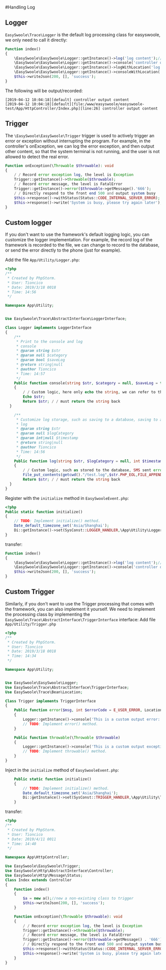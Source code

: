#Handling Log
## Logger
`EasySwoole\Trace\Logger` is the default log processing class for easyswoole, we only need to call it directly:
````php
Function index()
{
    \EasySwoole\EasySwoole\Logger::getInstance()->log('log content');//will log
    \EasySwoole\EasySwoole\Logger::getInstance()->console('controller output content');// logs + output to the console
    \EasySwoole\EasySwoole\Logger::getInstance()->logWithLocation('log content+file source');//will log +call the file address and file line number of the method
    \EasySwoole\EasySwoole\Logger::getInstance()->consoleWithLocation('Controller output content+file source'); // Record log + output to console + call file address and file line number of this method
    $this->writeJson(200, [], 'success');
}
````
The following will be output/recorded:
````
[2019-04-12 10:04:18][default] controller output content
[2019-04-12 10:04:18][default][file:/www/easyswoole/easyswoole-test/App/HttpController/Index.php][line:26] controller output content
````
## Trigger
The `\EasySwoole\EasySwoole\Trigger` trigger is used to actively trigger an error or exception without interrupting the program.
For example, in the controller's onException, we can log the error exception, and then output other content, so that the system terminal is not running, and the user is not allowed to detect the real error.
````php
Function onException(\Throwable $throwable): void
{
    / / Record error exception log, the level is Exception
    Trigger::getInstance()->throwable($throwable);
    / / Record error message, the level is FatalError
    Trigger::getInstance()->error($throwable->getMessage().'666');
    / / Directly respond to the front end 500 and output system busy
    $this->response()->withStatus(Status::CODE_INTERNAL_SERVER_ERROR);
    $this->response()->write('System is busy, please try again later');
}
````

## Custom logger
If you don't want to use the framework's default logging logic, you can customize the logger implementation.
For example, the record log of the framework is recorded to the file, we can change to record to the database, or send the error directly to the phone (just for example).

Add the file `App/Utility/Logger.php`:
````php
<?php
/**
 * Created by PhpStorm.
 * User: Tioncico
 * Date: 2019/3/18 0018
 * Time: 14:56
 */

Namespace App\Utility;


Use EasySwoole\Trace\AbstractInterface\LoggerInterface;

Class Logger implements LoggerInterface
{
    /**
     * Print to the console and log
     * console
     * @param string $str
     * @param null $category
     * @param bool $saveLog
     * @return string|null
     * @author Tioncico
     * Time: 14:57
     */
    Public function console(string $str, $category = null, $saveLog = true): ?string
    {
        / / Custom logic, here only echo the string, we can refer to the framework itself, then call the log record
        Echo $str;
        Return $str; / / must return the string back
  }

    /**
     * Customize log storage, such as saving to a database, saving to a file, or requesting storage elsewhere
     * log
     * @param string $str
     * @param null $logCategory
     * @param int|null $timestamp
     * @return string|null
     * @author Tioncico
     * Time: 14:56
     */
    Public function log(string $str, $logCategory = null, int $timestamp = null): ?string
    {
        / / Custom logic, such as stored to the database, SMS sent error data to the phone, etc.
        File_put_contents(getcwd()."/test.log",$str.PHP_EOL,FILE_APPEND);
        Return $str; / / must return the string back
  }
}
````


Register with the `initialize` method in `EasySwooleEvent.php`:
````php
<?php
Public static function initialize()
{
    // TODO: Implement initialize() method.
    Date_default_timezone_set('Asia/Shanghai');
    Di::getInstance()->set(SysConst::LOGGER_HANDLER,\App\Utility\Logger::class);
}
````
transfer:
````php
Function index()
{
    \EasySwoole\EasySwoole\Logger::getInstance()->log('log content');//will log
    \EasySwoole\EasySwoole\Logger::getInstance()->console('controller output content');// logs + output to the console
    $this->writeJson(200, [], 'success');
}
````

## Custom Trigger

Similarly, if you don't want to use the Trigger processing that comes with the framework, you can also implement it yourself.
We need to implement the processing class by implementing the `EasySwoole\Trace\AbstractInterface\TriggerInterface` interface:
Add file `App/Utility/Trigger.php`
````php
<?php
/**
 * Created by PhpStorm.
 * User: Tioncico
 * Date: 2019/3/18 0018
 * Time: 14:34
 */

Namespace App\Utility;


Use EasySwoole\EasySwoole\Logger;
Use EasySwoole\Trace\AbstractInterface\TriggerInterface;
Use EasySwoole\Trace\Bean\Location;

Class Trigger implements TriggerInterface
{
    Public function error($msg, int $errorCode = E_USER_ERROR, Location $location = null)
    {
        Logger::getInstance()->console('This is a custom output error: '.$msg);
        // TODO: Implement error() method.
    }

    Public function throwable(\Throwable $throwable)
    {
        Logger::getInstance()->console('This is a custom output exception: '.$throwable->getMessage());
        // TODO: Implement throwable() method.
    }
}
````
Inject in the `initialize` method of `EasySwooleEvent.php`:
````php
    Public static function initialize()
    {
        // TODO: Implement initialize() method.
        Date_default_timezone_set('Asia/Shanghai');
        Di::getInstance()->set(SysConst::TRIGGER_HANDLER,\App\Utility\Trigger::class);
    }
````
transfer:
````php
<?php
/**
 * Created by PhpStorm.
 * User: Tioncico
 * Date: 2019/4/11 0011
 * Time: 14:40
 */

Namespace App\HttpController;

Use EasySwoole\EasySwoole\Trigger;
Use EasySwoole\Http\AbstractInterface\Controller;
Use EasySwoole\Http\Message\Status;
Class Index extends Controller
{
    Function index()
    {
        $a = new a();//new a non-existing class to trigger
        $this->writeJson(200, [], 'success');
    }

    Function onException(\Throwable $throwable): void
    {
        / / Record error exception log, the level is Exception
        Trigger::getInstance()->throwable($throwable);
        / / Record error message, the level is FatalError
        Trigger::getInstance()->error($throwable->getMessage() . '666');
        / / Directly respond to the front end 500 and output system busy
        $this->response()->withStatus(Status::CODE_INTERNAL_SERVER_ERROR);
        $this->response()->write('System is busy, please try again later');
    }
}
````
